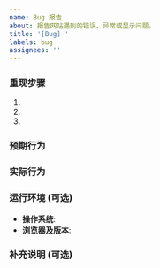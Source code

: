 ```yaml
---
name: Bug 报告
about: 报告网站遇到的错误、异常或显示问题。
title: '[Bug] '
labels: bug
assignees: ''
---
```


### 重现步骤
<!-- 请清晰地描述如何一步步重现这个 Bug。例如：
1. 访问首页
2. 点击“竞赛”分类
3. 页面崩溃 -->
1.
2.
3.

### 预期行为
<!-- 描述在正常情况下，系统应该如何表现。 -->


### 实际行为
<!-- 描述 Bug 发生时，系统实际的表现。请附上截图、GIF 或错误信息，这将极大地帮助我们定位问题。 -->


### 运行环境 (可选)
<!--
- **操作系统**: 例如 Windows 11, macOS Sonoma 14.5
- **浏览器及版本**: 例如 Chrome 126, Safari 17.5
-->
- **操作系统**:
- **浏览器及版本**:

### 补充说明 (可选)
<!-- 任何其他你认为有用的信息。 -->